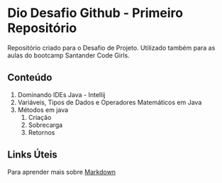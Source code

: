 # Dio Desafio Github - Primeiro Repositório


Repositório criado para o Desafio de Projeto. Utilizado também para as aulas do bootcamp Santander Code Girls.

## Conteúdo

1. Dominando IDEs Java - Intellij
2. Variáveis, Tipos de Dados e Operadores Matemáticos em Java
3. Métodos em java
   1. Criação
   2. Sobrecarga
   3. Retornos



## Links Úteis

Para aprender mais sobre [Markdown](https://www.markdownguide.org/basic-syntax/)
